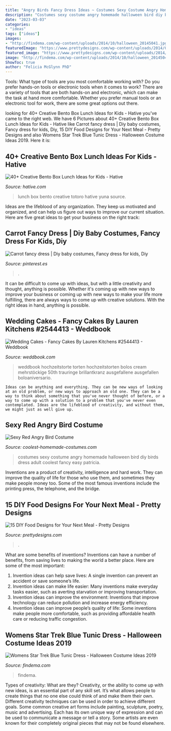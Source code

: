 ```yaml
---
title: "Angry Birds Fancy Dress Ideas ~ Costumes Sexy Costume Angry Homemade Halloween Bird Diy Birds Dress Adult Coolest Fancy Easy Patricia"
description: "Costumes sexy costume angry homemade halloween bird diy birds dress adult coolest fancy easy patricia"
date: "2023-03-03"
categories:
- "ideas"
tags: ["ideas"]
images:
- "http://findema.com/wp-content/uploads/2014/10/halloween_20145041.jpg"
featuredImage: "https://www.prettydesigns.com/wp-content/uploads/2014/01/Pancake.jpg"
featured_image: "https://www.prettydesigns.com/wp-content/uploads/2014/01/Pancake.jpg"
image: "http://findema.com/wp-content/uploads/2014/10/halloween_20145041.jpg"
ShowToc: true
author: "Felicia McGlynn PhD"
---
```



Tools: What type of tools are you most comfortable working with?
Do you prefer hands-on tools or electronic tools when it comes to work? There are a variety of tools that are both hands-on and electronic, which can make the task at hand more comfortable. Whether you prefer manual tools or an electronic tool for work, there are some great options out there.

	

		
looking for 40+ Creative Bento Box Lunch Ideas for Kids - Hative you've came to the right web. We have 6 Pictures about 40+ Creative Bento Box Lunch Ideas for Kids - Hative like Carrot fancy dress | Diy baby costumes, Fancy dress for kids, Diy, 15 DIY Food Designs for Your Next Meal - Pretty Designs and also Womens Star Trek Blue Tunic Dress - Halloween Costume Ideas 2019. Here it is:
		
    
## 40+ Creative Bento Box Lunch Ideas For Kids - Hative

<img loading=lazy src="https://hative.com/wp-content/uploads/2014/04/lunch-box-ideas/2-totoro-lunch-box.jpg" onerror="this.onerror=null;this.src='https://tse3.mm.bing.net/th?id=OIP.lxS9W4IaB01x5iaIug4rDgHaFj&amp;pid=15.1';" alt="40+ Creative Bento Box Lunch Ideas for Kids - Hative">

_Source: hative.com_

>lunch box bento creative totoro hative yuna source. 

	

Ideas are the lifeblood of any organization. They keep us motivated and organized, and can help us figure out ways to improve our current situation. Here are five great ideas to get your business on the right track: 

    
## Carrot Fancy Dress | Diy Baby Costumes, Fancy Dress For Kids, Diy

<img loading=lazy src="https://i.pinimg.com/736x/d8/0b/a5/d80ba59a78697f5e4a494365191b6766.jpg" onerror="this.onerror=null;this.src='https://tse4.mm.bing.net/th?id=OIP.AVtqqXjDP3GEg5H051UN2AHaNK&amp;pid=15.1';" alt="Carrot fancy dress | Diy baby costumes, Fancy dress for kids, Diy">

_Source: pinterest.es_

>. 

	

It can be difficult to come up with ideas, but with a little creativity and thought, anything is possible. Whether it's coming up with new ways to improve your business or coming up with new ways to make your life more fulfilling, there are always ways to come up with creative solutions. With the right ideas in hand, anything is possible.

    
## Wedding Cakes - Fancy Cakes By Lauren Kitchens #2544413 - Weddbook

<img loading=lazy src="http://s3.weddbook.me/t1/2/5/4/2544413/wedding-cakes-fancy-cakes-by-lauren-kitchens.jpg" onerror="this.onerror=null;this.src='https://tse2.mm.bing.net/th?id=OIP.bSc1Gaq80Sg9EVFI6BRm8wHaLH&amp;pid=15.1';" alt="Wedding Cakes - Fancy Cakes By Lauren Kitchens #2544413 - Weddbook">

_Source: weddbook.com_

>weddbook hochzeitstorte torten hochzeitstorten bolos cream mehrstöckige 50th trauringe brillantkranz ausgefallene ausgefallen boloaniversario. 

	


    Ideas can be anything and everything. They can be new ways of looking at an old problem, or new ways to approach an old one. They can be a way to think about something that you've never thought of before, or a way to come up with a solution to a problem that you've never even contemplated. Ideas are the lifeblood of creativity, and without them, we might just as well give up.

    
## Sexy Red Angry Bird Costume

<img loading=lazy src="http://www.coolest-homemade-costumes.com/files/2016/11/FullSizeRender-468x800.jpg" onerror="this.onerror=null;this.src='https://tse4.mm.bing.net/th?id=OIP.Ypbb80nmeADgSLTWFmXjKwHaMq&amp;pid=15.1';" alt="Sexy Red Angry Bird Costume">

_Source: coolest-homemade-costumes.com_

>costumes sexy costume angry homemade halloween bird diy birds dress adult coolest fancy easy patricia. 

	

Inventions are a product of creativity, intelligence and hard work. They can improve the quality of life for those who use them, and sometimes they make people money too. Some of the most famous inventions include the printing press, the telephone, and the bridge.

    
## 15 DIY Food Designs For Your Next Meal - Pretty Designs

<img loading=lazy src="https://www.prettydesigns.com/wp-content/uploads/2014/01/Pancake.jpg" onerror="this.onerror=null;this.src='https://tse2.mm.bing.net/th?id=OIP.u5WlF3RWX_DLVkJw22LEGQHaJ0&amp;pid=15.1';" alt="15 DIY Food Designs for Your Next Meal - Pretty Designs">

_Source: prettydesigns.com_

>. 

	

What are some benefits of inventions?
Inventions can have a number of benefits, from saving lives to making the world a better place. Here are some of the most important: 
1. Invention ideas can help save lives: A single invention can prevent an accident or save someone’s life. 
2. Invention ideas can make life easier: Many inventions make everyday tasks easier, such as averting starvation or improving transportation. 
3. Invention ideas can improve the environment: Inventions that improve technology can reduce pollution and increase energy efficiency. 
4. Invention ideas can improve people’s quality of life: Some inventions make people more comfortable, such as providing affordable health care or reducing traffic congestion.

    
## Womens Star Trek Blue Tunic Dress - Halloween Costume Ideas 2019

<img loading=lazy src="http://findema.com/wp-content/uploads/2014/10/halloween_20145041.jpg" onerror="this.onerror=null;this.src='https://tse4.mm.bing.net/th?id=OIP.C4OcoifNgLTGC6xflo4o7QHaKl&amp;pid=15.1';" alt="Womens Star Trek Blue Tunic Dress - Halloween Costume Ideas 2019">

_Source: findema.com_

>findema. 

	

Types of creativity: What are they?
Creativity, or the ability to come up with new ideas, is an essential part of any skill set. It’s what allows people to create things that no one else could think of and make them their own. Different creativity techniques can be used in order to achieve different goals.
Some common creative art forms include painting, sculpture, poetry, music and advertising. Each has its own unique way of expression and can be used to communicate a message or tell a story. Some artists are even known for their completely original pieces that may not be found elsewhere.

